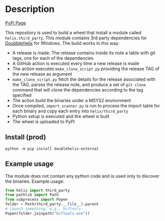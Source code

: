 # Description
[PyPi Page](https://pypi.org/project/doublehelix-external/)

This repository is used to build a wheel that install a module called `helix.third_party`. This module contains 3rd party dependencies for [DoubbleHelix](https://github.com/DoubleHelixApp/DoubleHelix) for Windows.
The build works in this way:
- A release is made. The release contains inside its note a table with git tags, one for each of the dependencies
- A GitHub action is executed every time a new release is made
- The action executes `make_clone_script.py` providing the release TAG of the new release as argument
- `make_clone_script.py` fetch the details for the release associated with the TAG, parses the release note, and produce a set of `git clone` command that will clone the dependencies according to the tag specified
- The action build the binaries under a MSYS2 environment
- Once compiled, `import_scanner.py` is run to process the import table for each binary and copy each entry into `helix/third_party`
- Python setup is executed and the wheel is built
- The wheel is uploaded to PyPI

## Install (prod)
```batch
python -m pip install doublehelix-external
```

## Example usage
The module does not contain any python code and is used only to discover the binaries. Example usage:

```python
from helix import third_party
from pathlib import Path
from subprocess import Popen
folder = Path(third_party.__file__).parent
# Launch something, e.g., bcftools
Popen(folder.joinpath("bcftools.exe"))
```
